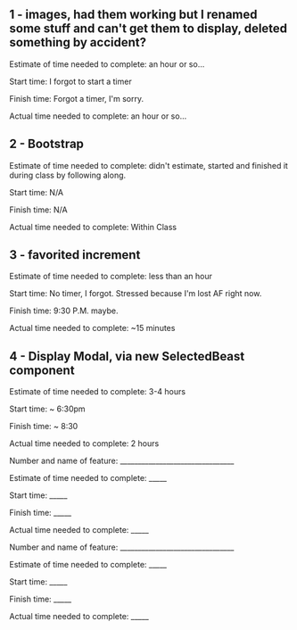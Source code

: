 ## 1 - images, had them working but I renamed some stuff and can't get them to display, deleted something by accident?

Estimate of time needed to complete: an hour or so...

Start time: I forgot to start a timer

Finish time: Forgot a timer, I'm sorry.

Actual time needed to complete: an hour or so...

## 2 - Bootstrap

Estimate of time needed to complete: didn't estimate, started and finished it during class by following along.

Start time: N/A

Finish time: N/A

Actual time needed to complete: Within Class

## 3 - favorited increment

Estimate of time needed to complete: less than an hour

Start time: No timer, I forgot. Stressed because I'm lost AF right now.

Finish time: 9:30 P.M. maybe.

Actual time needed to complete: ~15 minutes

## 4 - Display Modal, via new SelectedBeast component

Estimate of time needed to complete: 3-4 hours

Start time: ~ 6:30pm

Finish time: ~ 8:30

Actual time needed to complete: 2 hours

Number and name of feature: ________________________________

Estimate of time needed to complete: _____

Start time: _____

Finish time: _____

Actual time needed to complete: _____

Number and name of feature: ________________________________

Estimate of time needed to complete: _____

Start time: _____

Finish time: _____

Actual time needed to complete: _____

